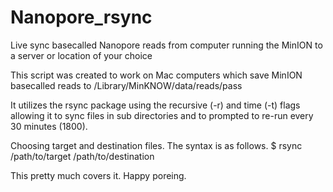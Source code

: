 # Nanopore_rsync
Live sync basecalled Nanopore reads from computer running the MinION to a server or location of your choice

This script was created to work on Mac computers which save MinION basecalled reads to /Library/MinKNOW/data/reads/pass

It utilizes the rsync package using the recursive (-r) and time (-t) flags allowing it to sync files in sub directories
and to prompted to re-run every 30 minutes (1800). 

Choosing target and destination files.  The syntax is as follows.
$ rsync /path/to/target /path/to/destination

This pretty much covers it.  Happy poreing.

